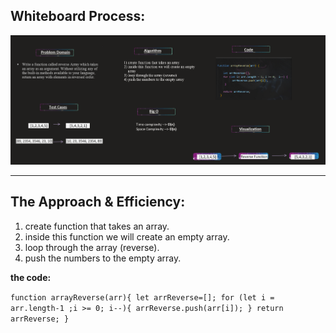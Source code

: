 ## Whiteboard Process:
![reverse the Array](new_array_reverse.png)
____________________

## The Approach & Efficiency:
  1. create function that takes an array.
  2. inside this function we will create an empty array.
  3. loop through the array (reverse).
  4. push the numbers to the empty array.

**the code:**

`
 function arrayReverse(arr){
    let arrReverse=[];
    for (let i = arr.length-1 ;i >= 0; i--){
      arrReverse.push(arr[i]);
    }
    return arrReverse;
  }
   `